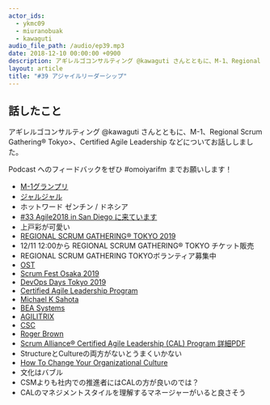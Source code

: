 ```yaml
---
actor_ids:
  - ykmc09
  - miuranobuak
  - kawaguti
audio_file_path: /audio/ep39.mp3
date: 2018-12-10 00:00:00 +0900
description: アギレルゴコンサルティング @kawaguti さんとともに、M-1、Regional Scrum Gathering® Tokyo、Certified Agile Leadership などについてお話ししました。
layout: article
title: "#39 アジャイルリーダーシップ"
---
```


## 話したこと
アギレルゴコンサルティング @kawaguti さんとともに、M-1、Regional Scrum Gathering® Tokyo>、Certified Agile Leadership などについてお話ししました。

Podcast へのフィードバックをぜひ #omoiyarifm までお願いします！

- [M-1グランプリ](https://www.m-1gp.com/)
- [ジャルジャル](https://profile.yoshimoto.co.jp/talent/detail?id=179)
- ホットワード ゼンチン / ドネシア
- [#33 Agile2018 in San Diego に来ています](https://lean-agile.fm/episode/33)
- 上戸彩が可愛い
- [REGIONAL SCRUM GATHERING® TOKYO 2019](https://2019.scrumgatheringtokyo.org/index.html)
- 12/11 12:00から REGIONAL SCRUM GATHERING® TOKYO チケット販売
- REGIONAL SCRUM GATHERING TOKYOボランティア募集中
- [OST](https://ja.wikipedia.org/wiki/%E3%82%AA%E3%83%BC%E3%83%97%E3%83%B3%E3%83%BB%E3%82%B9%E3%83%9A%E3%83%BC%E3%82%B9%E3%83%BB%E3%83%86%E3%82%AF%E3%83%8E%E3%83%AD%E3%82%B8%E3%83%BC)
- [Scrum Fest Osaka 2019](https://www.scrumosaka.org/)
- [DevOps Days Tokyo 2019](https://www.devopsdaystokyo.org/)
- [Certified Agile Leadership Program](https://www.scrumalliance.org/get-certified/practitioners/cal-certification/certified-agile-leadership-program)
- [Michael K Sahota](https://twitter.com/MichaelSahota)
- [BEA Systems](https://www.oracle.com/corporate/acquisitions/bea/)
- [AGILITRIX](http://agilitrix.com/)
- [CSC](https://www.scrumalliance.org/community/articles/2011/september/applying-to-become-a-csc)
- [Roger Brown](https://www.scrumalliance.org/community/profile/rbrown2)
- [Scrum Alliance®
  Certified Agile Leadership (CAL) Program 詳細PDF](https://www.scrumalliance.org/ScrumRedesignDEVSite/media/ScrumAllianceMedia/Files%20and%20PDFs/Certifications/Agile%20Leadership/AgileLeadershipLOs.pdf)
- StructureとCultureの両方がないとうまくいかない
- [How To Change Your Organizational Culture](http://agilitrix.com/2018/07/change-organizational-culture/)
- 文化はバブル
- CSMよりも社内での推進者にはCALの方が良いのでは？
- CALのマネジメントスタイルを理解するマネージャーがいると良さそう
